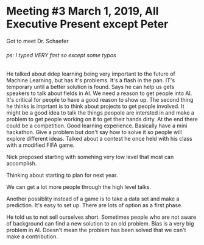 # Meeting #3 March 1, 2019, All Executive Present except Peter
Got to meet Dr. Schaefer

###### ps: I typed *VERY* fast so except some typos

He talked about ddep learning being very important to the future of Machine Learning, but has it's problems.
It's a flash in the pan. IT's temporary until a better solution is found.
Says he can help us gets speakers to talk about fields in AI.
We need a reason to get people into AI.
It's critical for people to have a good reason to show up.
The second thing he thinks is imprtant is to think about projects to get people involved.
It might be a good idea to talk the things peopole are intersted in and make a problem to get people working on it to get their hands dirty.
At the end there could be a competition. Good learning experience.
Basically have a mini hackathon.
Give a problem but don't say how to solve it so people will explore different ideas.
Talked about a contest he once held with his class with a modified FIFA game.

Nick proposed starting with somehing very low level that most can accomplish.

Thinking about starting to plan for next year.

We can get a lot more people through the high level talks.

Another possiblity instead of a game is to take a data set and make a prediction. It's easy to set up. There are lots of option as a first phase.

He told us to not sell ourselves short. Sometimes people who are not aware of background can find a new solution to an old problem. Bias is a very big problem in AI. Doesn't mean the problem has been solved that we can't make a contribution.